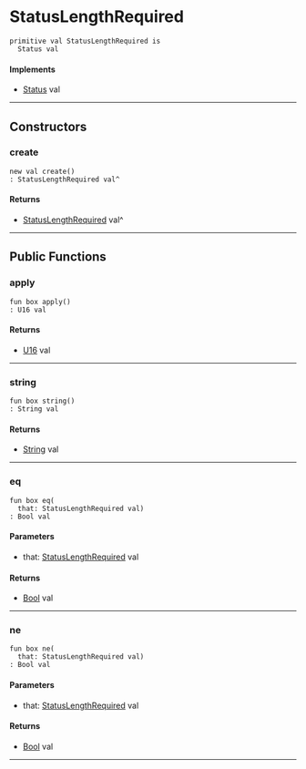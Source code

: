 # StatusLengthRequired

```pony
primitive val StatusLengthRequired is
  Status val
```

#### Implements

* [Status](net-http-Status) val

---

## Constructors

### create

```pony
new val create()
: StatusLengthRequired val^
```

#### Returns

* [StatusLengthRequired](net-http-StatusLengthRequired) val^

---

## Public Functions

### apply

```pony
fun box apply()
: U16 val
```

#### Returns

* [U16](builtin-U16) val

---

### string

```pony
fun box string()
: String val
```

#### Returns

* [String](builtin-String) val

---

### eq

```pony
fun box eq(
  that: StatusLengthRequired val)
: Bool val
```
#### Parameters

*   that: [StatusLengthRequired](net-http-StatusLengthRequired) val

#### Returns

* [Bool](builtin-Bool) val

---

### ne

```pony
fun box ne(
  that: StatusLengthRequired val)
: Bool val
```
#### Parameters

*   that: [StatusLengthRequired](net-http-StatusLengthRequired) val

#### Returns

* [Bool](builtin-Bool) val

---

